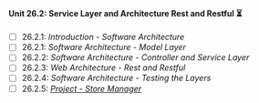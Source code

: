 #### Unit 26.2: Service Layer and Architecture Rest and Restful :hourglass_flowing_sand:

- [ ] 26.2.1: _Introduction - Software Architecture_
- [ ] 26.2.1: _Software Architecture - Model Layer_
- [ ] 26.2.2: _Software Architecture - Controller and Service Layer_
- [ ] 26.2.3: _Web Architecture - Rest and Restful_
- [ ] 26.2.4: _Software Architecture - Testing the Layers_
- [ ] 26.2.5: [_Project - Store Manager_]()
